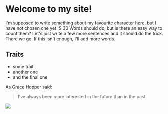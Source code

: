 # Welcome to my site!
I'm supposed to write something about my favourite character here, but I have not chosen one yet :S
30 Words should do, but is there an easy way to count them? Let's just write a few more sentences and it should do the trick.
There we go. If this isn't enough, I'll add more words.

## Traits
* some trait
* another one
* and the final one

As Grace Hopper said:

> I've always been more interested
> in the future than in the past.

<img src="https://avatars2.githubusercontent.com/u/34111742?s=60&v=4"/>
